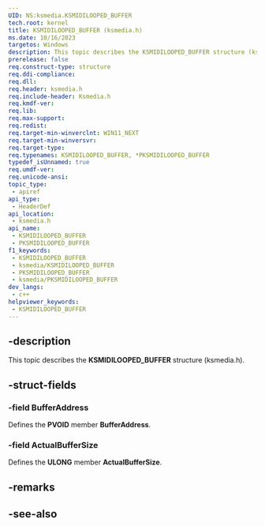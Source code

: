 ```yaml
---
UID: NS:ksmedia.KSMIDILOOPED_BUFFER
tech.root: kernel
title: KSMIDILOOPED_BUFFER (ksmedia.h)
ms.date: 10/16/2023
targetos: Windows
description: This topic describes the KSMIDILOOPED_BUFFER structure (ksmedia.h).
prerelease: false
req.construct-type: structure
req.ddi-compliance: 
req.dll: 
req.header: ksmedia.h
req.include-header: Ksmedia.h
req.kmdf-ver: 
req.lib: 
req.max-support: 
req.redist: 
req.target-min-winverclnt: WIN11_NEXT
req.target-min-winversvr: 
req.target-type: 
req.typenames: KSMIDILOOPED_BUFFER, *PKSMIDILOOPED_BUFFER
typedef_isUnnamed: true
req.umdf-ver: 
req.unicode-ansi: 
topic_type:
 - apiref
api_type:
 - HeaderDef
api_location:
 - ksmedia.h
api_name:
 - KSMIDILOOPED_BUFFER
 - PKSMIDILOOPED_BUFFER
f1_keywords:
 - KSMIDILOOPED_BUFFER
 - ksmedia/KSMIDILOOPED_BUFFER
 - PKSMIDILOOPED_BUFFER
 - ksmedia/PKSMIDILOOPED_BUFFER
dev_langs:
 - c++
helpviewer_keywords:
 - KSMIDILOOPED_BUFFER
---
```


## -description

This topic describes the **KSMIDILOOPED_BUFFER** structure (ksmedia.h).

## -struct-fields

### -field BufferAddress

Defines the **PVOID** member **BufferAddress**.

### -field ActualBufferSize

Defines the **ULONG** member **ActualBufferSize**.

## -remarks

## -see-also
